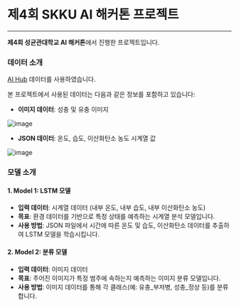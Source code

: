 # 제4회 SKKU AI 해커톤 프로젝트

---

 **제4회 성균관대학교 AI 해커톤**에서 진행한 프로젝트입니다. 

 
### 데이터 소개

[AI Hub](https://www.aihub.or.kr/aihubdata/data/view.do?currMenu=115&topMenu=100&aihubDataSe=data&dataSetSn=71667) 데이터를 사용하였습니다.

본 프로젝트에서 사용된 데이터는 다음과 같은 정보를 포함하고 있습니다:
- **이미지 데이터**: 성충 및 유충 이미지
  
![image](https://github.com/user-attachments/assets/9662ba67-815d-4425-9ccd-3373cd71ec02)
- **JSON 데이터**: 온도, 습도, 이산화탄소 농도 시계열 값
  
![image](https://github.com/user-attachments/assets/d996cd86-4e6a-432d-a836-f947ba3bcb94)


### 모델 소개

#### 1. **Model 1: LSTM 모델**
- **입력 데이터**: 시계열 데이터 (내부 온도, 내부 습도, 내부 이산화탄소 농도)
- **목표**: 환경 데이터를 기반으로 특정 상태를 예측하는 시계열 분석 모델입니다.
- **사용 방법**: JSON 파일에서 시간에 따른 온도 및 습도, 이산화탄소 데이터를 추출하여 LSTM 모델을 학습시킵니다.

#### 2. **Model 2: 분류 모델**
- **입력 데이터**: 이미지 데이터
- **목표**: 주어진 이미지가 특정 범주에 속하는지 예측하는 이미지 분류 모델입니다.
- **사용 방법**: 이미지 데이터를 통해 각 클래스(예: 유충_부저병, 성충_정상 등)를 분류합니다.
